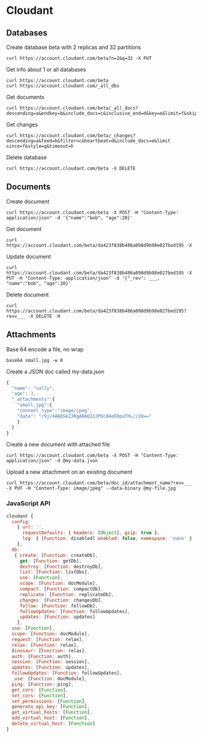 # Cloudant

## Databases

Create database beta with 2 replicas and 32 partitions

```
curl https://account.cloudant.com/beta?n=2&q=32 -X PUT
```

Get info about 1 or all databases 

```
curl https://account.cloudant.com/beta
curl https://account.cloudant.com/_all_dbs
```

Get documents

```
curl https://account.cloudant.com/beta/_all_docs?descending=a&endkey=b&include_docs=c&inclusive_end=d&key=e&limit=f&skip=g&startkey=h
```

Get changes

```
curl https://account.cloudant.com/beta/_changes?descending=a&feed=b&filter=c&heartbeat=d&include_docs=e&limit since=f&style=g&timeout=h
```

Delete database

```
curl https://account.cloudant.com/beta -X DELETE
```

## Documents

Create document

```
curl https://account.cloudant.com/beta -X POST -H "Content-Type: application/json" -d '{"name":"bob", "age":20}'
```

Get document

```
curl https://account.cloudant.com/beta/da423f838b486a098d9b98e027bed195 -X
```

Update document

```
curl https://account.cloudant.com/beta/da423f838b486a098d9b98e027bed195 -X PUT -H "Content-Type: application/json" -d '{"_rev": ___, "name":"bob", "age":20}'
```

Delete document

```
curl https://account.cloudant.com/beta/da423f838b486a098d9b98e027bed195?rev=___ -X DELETE -H
```

## Attachments

Base 64 encode a file, no wrap
```
base64 small.jpg -w 0
```

Create a JSON doc called my-data.json

```js
{
  "name": "sally",
  "age": 3,
  "_attachments":{
    "small.jpg":{
    "content_type":"image/jpeg",
    "data": "/9j/4AAQSkZJRgABAQ3JJPQc84eE8paThL//2Q=="
    }
  }
}
```

Create a new document with attached file

```
curl https://account.cloudant.com/beta -X POST -H "Content-Type: application/json" -d @my-data.json
```

Upload a new attachment on an existing document

```
curl https://account.cloudant.com/beta/doc_id/attachment_name?rev=___ -X PUT -H "Content-Type: image/jpeg" --data-binary @my-file.jpg 
```

### JavaScript API

```js
cloudant {
  config:
    { url: '',
      requestDefaults: { headers: [Object], gzip: true },
      log: { [Function: disabled] enabled: false, namespace: 'nano' } 
    },
  db:
   { create: [Function: createDb],
     get: [Function: getDb],
     destroy: [Function: destroyDb],
     list: [Function: listDbs],
     use: [Function],
     scope: [Function: docModule],
     compact: [Function: compactDb],
     replicate: [Function: replicateDb],
     changes: [Function: changesDb],
     follow: [Function: followDb],
     followUpdates: [Function: followUpdates],
     updates: [Function: updates]
    },
  use: [Function],
  scope: [Function: docModule],
  request: [Function: relax],
  relax: [Function: relax],
  dinosaur: [Function: relax],
  auth: [Function: auth],
  session: [Function: session],
  updates: [Function: updates],
  followUpdates: [Function: followUpdates],
  _use: [Function: docModule],
  ping: [Function: ping],
  get_cors: [Function],
  set_cors: [Function],
  set_permissions: [Function],
  generate_api_key: [Function],
  get_virtual_hosts: [Function],
  add_virtual_host: [Function],
  delete_virtual_host: [Function]
}
```
